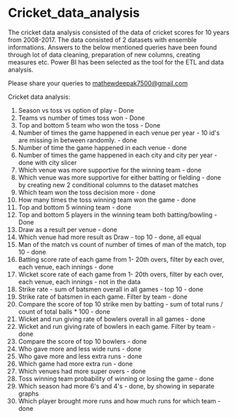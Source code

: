 # Cricket_data_analysis

The cricket data analysis consisted of the data of cricket scores for 10 years from 2008-2017. The data consisted of 2 datasets with ensemble informations. Answers to the below mentioned queries have been found through lot of data cleaning, preparation of new columns, creating measures etc.
Power BI has been selected as the tool for the ETL and data analysis.

Please share your queries to mathewdeepak7500@gmail.com

Cricket data analysis:

1. Season vs toss  vs option of play - Done
2. Teams vs number of times toss won - Done
3. Top and bottom 5 team who won the toss - Done
4. Number of times the game happened in each venue per year - 10 id's are missing in between randomly. - done
5. Number of time the game happened in each venue - done
6. Number of times the game happened in each city and city per year - done with city slicer
7. Which venue was more supportive for the winning team - done
8. Which venue was more supportive for either batting or fielding - done by creating new 2 conditional columns to the dataset matches
9. Which team won the toss decision more - done
10. How many times the toss winning team won the game - done 
11. Top and bottom 5 winning team - done
12. Top and bottom 5 players in the winning team both batting/bowling - Done
13. Draw as a result per venue - done
14. Which venue had more result as Draw - top 10 - done, all equal
15. Man of the match vs count of number of times of man of the match, top 10 - done
16. Batting score rate of each game from 1- 20th overs, filter by each over, each venue, each innings - done
17. Wicket score rate of each game from 1- 20th overs, filter by each over, each venue, each innings - not in the data
18. Strike rate - sum of batsmen overall in all games - top 10 - done
19. Strike rate of batsmen in each game. Filter by team - done
20. Compare the score of top 10 strike men by batting - sum of total runs / count of total balls * 100 - done
21. Wicket and run giving rate of bowlers overall in all games - done
22. Wicket and run giving rate of bowlers in each game. Filter by team - done
23. Compare the score of top 10 bowlers - done
24. Who gave more and less wide runs - done
25. Who gave more and less extra runs - done
26. Which game had more extra run - done
27. Which venues had more super overs - done
28. Toss winning team probability of winning or losing the game - done
29. Which season had more 6's and 4's - done, by showing in separate graphs
30. Which player brought more runs and how much runs for which team - done




